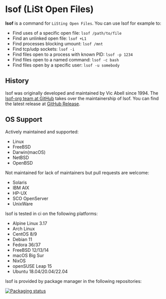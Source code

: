 # lsof (LiSt Open Files)

**lsof** is a command for `LiSting Open Files`. You can use lsof for example to:

- Find uses of a specific open file: `lsof /path/to/file`
- Find an unlinked open file: `lsof +L1`
- Find processes blocking umount: `lsof /mnt`
- Find tcp/udp sockets: `lsof -i`
- Find files open to a process with known PID: `lsof -p 1234`
- Find files open to a named command: `lsof -c bash`
- Find files open by a specific user: `lsof -u somebody`

## History

lsof was originally developed and maintained by Vic Abell since 1994. The [lsof-org team at GitHub](https://github.com/lsof-org/lsof) takes over the maintainership of lsof. You can find the latest release at [GitHub Release](https://github.com/lsof-org/lsof/releases).

## OS Support

Actively maintained and supported:

- Linux
- FreeBSD
- Darwin(macOS)
- NetBSD
- OpenBSD

Not maintained for lack of maintainers but pull requests are welcome:

- Solaris
- IBM AIX
- HP-UX
- SCO OpenServer
- UnixWare

lsof is tested in ci on the following platforms:

- Alpine Linux 3.17
- Arch Linux
- CentOS 8/9
- Debian 11
- Fedora 36/37
- FreeBSD 12/13/14
- macOS Big Sur
- NixOS
- openSUSE Leap 15
- Ubuntu 18.04/20.04/22.04

lsof is provided by package manager in the following repositories:

<a href="https://repology.org/project/lsof/versions">
    <img src="https://repology.org/badge/vertical-allrepos/lsof.svg" alt="Packaging status">
</a>